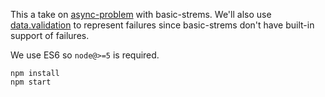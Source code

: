 This a take on [async-problem](https://github.com/plaid/async-problem) with basic-strems.
We'll also use [data.validation](https://github.com/folktale/data.validation)
to represent failures since basic-strems don't have built-in support of failures.

We use ES6 so `node@>=5` is required.

```
npm install
npm start
```
